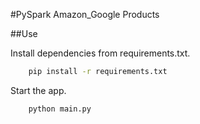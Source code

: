 #PySpark Amazon_Google Products

##Use


Install dependencies from requirements.txt.
```bash
    pip install -r requirements.txt
```
Start the app.
```bash
    python main.py
```




